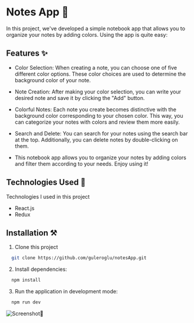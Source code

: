 # Notes App 📝

In this project, we've developed a simple notebook app that allows you to organize your notes by adding colors. Using the app is quite easy:

## Features ✨

- Color Selection: When creating a note, you can choose one of five different color options. These color choices are used to determine the background color of your note.

- Note Creation: After making your color selection, you can write your desired note and save it by clicking the "Add" button.

- Colorful Notes: Each note you create becomes distinctive with the background color corresponding to your chosen color. This way, you can categorize your notes with colors and review them more easily.

- Search and Delete: You can search for your notes using the search bar at the top. Additionally, you can delete notes by double-clicking on them.

- This notebook app allows you to organize your notes by adding colors and filter them according to your needs. Enjoy using it!

## Technologies Used 🚀

Technologies I used in this project

- React.js
- Redux

## Installation ⚒️

1. Clone this project

```bash
  git clone https://github.com/guleroglu/notesApp.git
```

2. Install dependencies:

```bash
  npm install
```

3. Run the application in development mode:

```bash
  npm run dev
```

![Screenshot📸](https://ibb.co/SVSTgFy)

